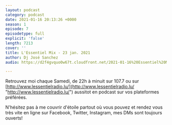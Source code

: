 ```yaml
---
layout: podcast
category: podcast
date: 2021-01-16 20:13:26 +0000
season: 1
episode: 7
episodetype: full
explicit: 'false'
length: 7213
cover: ''
title: L'Essentiel Mix - 23 jan. 2021
author: Dj José Sanchez
audio: https://d2f4gvquo0w67t.cloudfront.net/2021-01-16%20Essentiel%20Mix.mp3

---
```

Retrouvez moi chaque Samedi, de 22h à minuit sur 107.7 ou sur [http://www.lessentielradio.lu/](http://www.lessentielradio.lu/ "http://www.lessentielradio.lu/") aussitot en podcast sur vos plateformes préférées.

N'hésitez pas à me couvrir d'étoile partout où vous pouvez et rendez vous très vite en ligne sur Facebook, Twitter, Instagram, mes DMs sont toujours ouverts!